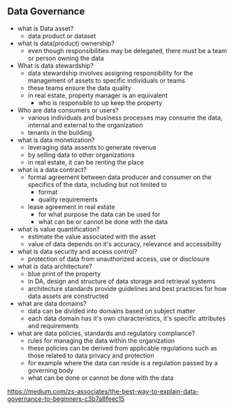 ## Data Governance
- what is Data asset?
	- data product or dataset
- what is data(product) ownership?
	- even though responsibilities may be delegated, there must be a team or person owning the data
- What is data stewardship?
	- data stewardship involves assigning responsibility for the management of assets to specific individuals or teams
	- these teams ensure the data quality
	- in real estate, property manager is an equivalent
		- who is responsible to up keep the property
- Who are data consumers or users?
	- various individuals and business processes may consume the data, internal and external to the organization
	- tenants in the building
- what is data monetization?
	- leveraging data assents to generate revenue
	- by selling data to other organizations
	- in real estate, it can be renting the place
- what is a data contract?
	- formal agreement between data producer and consumer on the specifics of the data, including but not limited to
		- format
		- quality requirements
	- lease agreement in real estate
		- for what purpose the data can be used for
		- what can be or cannot be done with the data
- what is value quantification?
	- estimate the value associated with the asset
	- value of data depends on it's accuracy, relevance and accessibility
- what is data security and access control?
	- protection of data from unauthorized access, use or disclosure
- what is data architecture?
	- blue print of the property
	- in DA, design and structure of data storage and retrieval systems
	- architecture standards provide guidelines and best practices for how data assets are constructed
- what are data domains?
	- data can be divided into domains based on subject matter
	- each data domain has it's own characteristics, it's specific attributes and requirements
- what are data policies, standards and regulatory compliance?
	- rules for managing the data within the organization
	- these policies can be derived from applicable regulations such as those related to data privacy and protection
	- for example where the data can reside is a regulation passed by a governing body
	- what can be done or cannot be done with the data


https://medium.com/zs-associates/the-best-way-to-explain-data-governance-to-beginners-c3b7a8feec15